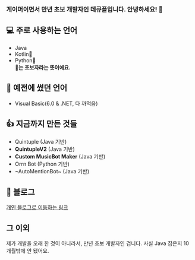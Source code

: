 ### 게이머이면서 만년 초보 개발자인 데큐플입니다. 안녕하세요! 👋

## 💻 주로 사용하는 언어
* Java 
* Kotlin🌱
* Python🌱  
__🌱는 초보자라는 뜻이에요.__

## 📜 예전에 썼던 언어
* Visual Basic(6.0 & .NET, 다 까먹음)

## 👍 지금까지 만든 것들
* Quintuple (Java 기반)
* **QuintupleV2** (Java 기반)
* **Custom MusicBot Maker** (Java 기반)
* Orrn Bot (Python 기반)
* ~AutoMentionBot~ (Java 기반)

## 💬 블로그
[개인 블로그로 이동하는 링크](https://playerdecuple.github.io/)
  
  
## 그 이외
제가 개발을 오래 한 것이 아니라서, 만년 초보 개발자인 겁니다. 사실 Java 잡은지 10개월밖에 안 됐어요.

<!--
**playerdecuple/playerdecuple** is a ✨ _special_ ✨ repository because its `README.md` (this file) appears on your GitHub profile.

Here are some ideas to get you started:

- 🔭 I’m currently working on ...
- 🌱 I’m currently learning ...
- 👯 I’m looking to collaborate on ...
- 🤔 I’m looking for help with ...
- 💬 Ask me about ...
- 📫 How to reach me: ...
- 😄 Pronouns: ...
- ⚡ Fun fact: ...
-->
